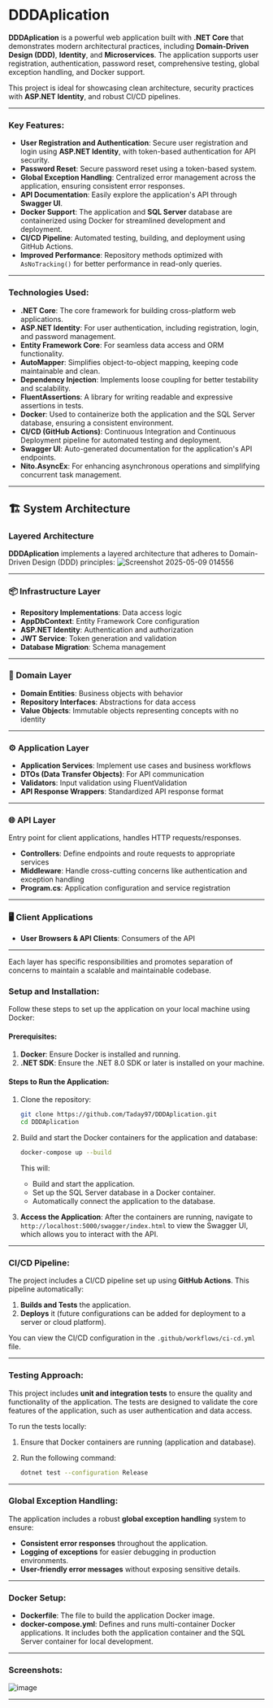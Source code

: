 # DDDAplication

**DDDAplication** is a powerful web application built with **.NET Core** that demonstrates modern architectural practices, including **Domain-Driven Design (DDD)**, **Identity**, and **Microservices**. The application supports user registration, authentication, password reset, comprehensive testing, global exception handling, and Docker support.

This project is ideal for showcasing clean architecture, security practices with **ASP.NET Identity**, and robust CI/CD pipelines.

---

### Key Features:

- **User Registration and Authentication**: Secure user registration and login using **ASP.NET Identity**, with token-based authentication for API security.
- **Password Reset**: Secure password reset using a token-based system.
- **Global Exception Handling**: Centralized error management across the application, ensuring consistent error responses.
- **API Documentation**: Easily explore the application's API through **Swagger UI**.
- **Docker Support**: The application and **SQL Server** database are containerized using Docker for streamlined development and deployment.
- **CI/CD Pipeline**: Automated testing, building, and deployment using GitHub Actions.
- **Improved Performance**: Repository methods optimized with `AsNoTracking()` for better performance in read-only queries.

---

### Technologies Used:

- **.NET Core**: The core framework for building cross-platform web applications.
- **ASP.NET Identity**: For user authentication, including registration, login, and password management.
- **Entity Framework Core**: For seamless data access and ORM functionality.
- **AutoMapper**: Simplifies object-to-object mapping, keeping code maintainable and clean.
- **Dependency Injection**: Implements loose coupling for better testability and scalability.
- **FluentAssertions**: A library for writing readable and expressive assertions in tests.
- **Docker**: Used to containerize both the application and the SQL Server database, ensuring a consistent environment.
- **CI/CD (GitHub Actions)**: Continuous Integration and Continuous Deployment pipeline for automated testing and deployment.
- **Swagger UI**: Auto-generated documentation for the application's API endpoints.
- **Nito.AsyncEx**: For enhancing asynchronous operations and simplifying concurrent task management.

---
## 🏗️ System Architecture

### Layered Architecture

**DDDAplication** implements a layered architecture that adheres to Domain-Driven Design (DDD) principles:
![Screenshot 2025-05-09 014556](https://github.com/user-attachments/assets/ead7d67f-6120-4955-a6ee-4622c48f3824)


---

### 📦 Infrastructure Layer
- **Repository Implementations**: Data access logic
- **AppDbContext**: Entity Framework Core configuration
- **ASP.NET Identity**: Authentication and authorization
- **JWT Service**: Token generation and validation
- **Database Migration**: Schema management

---

### 🧠 Domain Layer
- **Domain Entities**: Business objects with behavior
- **Repository Interfaces**: Abstractions for data access
- **Value Objects**: Immutable objects representing concepts with no identity

---

### ⚙️ Application Layer
- **Application Services**: Implement use cases and business workflows
- **DTOs (Data Transfer Objects)**: For API communication
- **Validators**: Input validation using FluentValidation
- **API Response Wrappers**: Standardized API response format

---

### 🌐 API Layer
Entry point for client applications, handles HTTP requests/responses.

- **Controllers**: Define endpoints and route requests to appropriate services
- **Middleware**: Handle cross-cutting concerns like authentication and exception handling
- **Program.cs**: Application configuration and service registration

---

### 🖥️ Client Applications
- **User Browsers & API Clients**: Consumers of the API

---

Each layer has specific responsibilities and promotes separation of concerns to maintain a scalable and maintainable codebase.

### Setup and Installation:

Follow these steps to set up the application on your local machine using Docker:

#### Prerequisites:

1. **Docker**: Ensure Docker is installed and running.
2. **.NET SDK**: Ensure the .NET 8.0 SDK or later is installed on your machine.

#### Steps to Run the Application:

1. Clone the repository:

    ```bash
    git clone https://github.com/Taday97/DDDAplication.git
    cd DDDAplication
    ```

2. Build and start the Docker containers for the application and database:

    ```bash
    docker-compose up --build
    ```

    This will:
    - Build and start the application.
    - Set up the SQL Server database in a Docker container.
    - Automatically connect the application to the database.

3. **Access the Application**: After the containers are running, navigate to `http://localhost:5000/swagger/index.html` to view the Swagger UI, which allows you to interact with the API.

---

### CI/CD Pipeline:

The project includes a CI/CD pipeline set up using **GitHub Actions**. This pipeline automatically:

1. **Builds and Tests** the application.
2. **Deploys** it (future configurations can be added for deployment to a server or cloud platform).

You can view the CI/CD configuration in the `.github/workflows/ci-cd.yml` file.

---

### Testing Approach:

This project includes **unit and integration tests** to ensure the quality and functionality of the application. The tests are designed to validate the core features of the application, such as user authentication and data access.

To run the tests locally:

1. Ensure that Docker containers are running (application and database).
2. Run the following command:

    ```bash
    dotnet test --configuration Release
    ```

---

### Global Exception Handling:

The application includes a robust **global exception handling** system to ensure:
- **Consistent error responses** throughout the application.
- **Logging of exceptions** for easier debugging in production environments.
- **User-friendly error messages** without exposing sensitive details.

---

### Docker Setup:

- **Dockerfile**: The file to build the application Docker image.
- **docker-compose.yml**: Defines and runs multi-container Docker applications. It includes both the application container and the SQL Server container for local development.

---

### Screenshots:

![image](https://github.com/user-attachments/assets/051f0f12-aab9-40ae-99cb-3d0b9157dfca)

---
